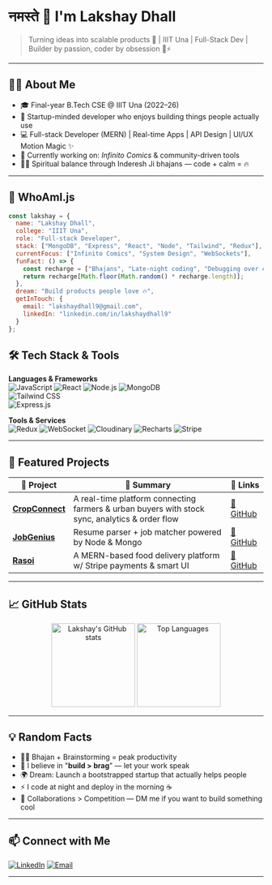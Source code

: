 # नमस्ते 🙏 I'm Lakshay Dhall

> Turning ideas into scalable products 🚀 | IIIT Una | Full-Stack Dev | Builder by passion, coder by obsession 🧠⚡

---

## 🧑‍💻 About Me
- 🎓 Final-year B.Tech CSE @ IIIT Una (2022–26)
- 🧠 Startup-minded developer who enjoys building things people actually use
- 💻 Full-stack Developer (MERN) | Real-time Apps | API Design | UI/UX Motion Magic ✨
- 🔭 Currently working on: *Infinito Comics* & community-driven tools
- 🧘‍♂️ Spiritual balance through Inderesh Ji bhajans — code + calm = 🔥

---

## 🧬 WhoAmI.js

```js
const lakshay = {
  name: "Lakshay Dhall",
  college: "IIIT Una",
  role: "Full-stack Developer",
  stack: ["MongoDB", "Express", "React", "Node", "Tailwind", "Redux"],
  currentFocus: ["Infinito Comics", "System Design", "WebSockets"],
  funFact: () => {
    const recharge = ["Bhajans", "Late-night coding", "Debugging over chai ☕"];
    return recharge[Math.floor(Math.random() * recharge.length)];
  },
  dream: "Build products people love 🔥",
  getInTouch: {
    email: "lakshaydhall9@gmail.com",
    linkedIn: "linkedin.com/in/lakshaydhall9"
  }
}; 

```
## 🛠️ Tech Stack & Tools

**Languages & Frameworks**  
![JavaScript](https://img.shields.io/badge/-JavaScript-000?style=flat&logo=javascript) 
![React](https://img.shields.io/badge/-React-000?style=flat&logo=react) 
![Node.js](https://img.shields.io/badge/-Node.js-000?style=flat&logo=node.js) 
![MongoDB](https://img.shields.io/badge/-MongoDB-000?style=flat&logo=mongodb)  
![Tailwind CSS](https://img.shields.io/badge/-TailwindCSS-000?style=flat&logo=tailwind-css)  
![Express.js](https://img.shields.io/badge/-Express.js-000?style=flat&logo=express)

**Tools & Services**  
![Redux](https://img.shields.io/badge/-Redux-000?style=flat&logo=redux)
![WebSocket](https://img.shields.io/badge/-WebSocket-000?style=flat&logo=websocket)
![Cloudinary](https://img.shields.io/badge/-Cloudinary-000?style=flat&logo=cloudinary)
![Recharts](https://img.shields.io/badge/-Recharts-000?style=flat&logo=recharts)
![Stripe](https://img.shields.io/badge/-Stripe-000?style=flat&logo=stripe)

---

## 🚀 Featured Projects

| 🌱 Project | 🧠 Summary | 🔗 Links |
|-----------|-----------|----------|
| **[CropConnect](https://github.com/lakshaydhall/CropConnect)** | A real-time platform connecting farmers & urban buyers with stock sync, analytics & order flow | [🔗 GitHub](https://github.com/lakshaydhall9/CropConnect) |
| **[JobGenius]()** | Resume parser + job matcher powered by Node & Mongo | [🔗 GitHub](https://github.com/lakshaydhall/JobGenius) |
| **[Rasoi]()** | A MERN-based food delivery platform w/ Stripe payments & smart UI | [🔗 GitHub](https://github.com/lakshaydhall/Rasoi) |


---

## 📈 GitHub Stats

<p align="center">
  <img src="https://github-readme-stats.vercel.app/api?username=lakshaydhall9&show_icons=true&theme=radical" alt="Lakshay's GitHub stats" height="165">
  <img src="https://github-readme-stats.vercel.app/api/top-langs/?username=lakshaydhall9&layout=compact&theme=radical" alt="Top Languages" height="165">
</p>

---

## 💡 Random Facts

- 🧘‍♂️ Bhajan + Brainstorming = peak productivity
- 🧢 I believe in "**build > brag**" — let your work speak
- 🌍 Dream: Launch a bootstrapped startup that actually helps people
- ⚡ I code at night and deploy in the morning ☕
- 🫱 Collaborations > Competition — DM me if you want to build something cool

---

## 📫 Connect with Me

[![LinkedIn](https://img.shields.io/badge/-LinkedIn-blue?style=flat-square&logo=linkedin)](https://www.linkedin.com/in/lakshaydhall9) 
[![Email](https://img.shields.io/badge/-Email-red?style=flat-square&logo=gmail&logoColor=white)](mailto:lakshaydhall9@gmail.com)

---



